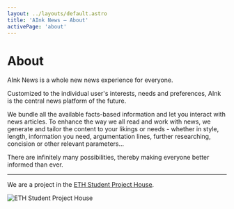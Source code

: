 ```yaml
---
layout: ../layouts/default.astro
title: 'AInk News – About'
activePage: 'about'
---
```


# About

AInk News is a whole new news experience for everyone.

Customized to the individual user's interests, needs and preferences, AInk is the central news platform of the future.

We bundle all the available facts-based information and let you interact with news articles. To enhance the way we all read and work with news, we generate and tailor the content to your likings or needs - whether in style, length, information you need, argumentation lines, further researching, concision or other relevant parameters...

There are infinitely many possibilities, thereby making everyone better informed than ever.

---

We are a project in the [ETH Student Project House](https://sph.ethz.ch).

![ETH Student Project House](/sph-logo.svg)

